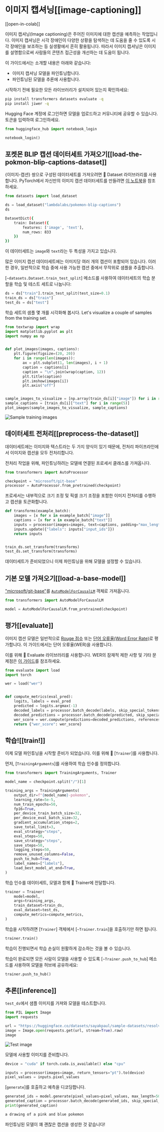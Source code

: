 <!--Copyright 2023 The HuggingFace Team. All rights reserved.

Licensed under the Apache License, Version 2.0 (the "License"); you may not use this file except in compliance with
the License. You may obtain a copy of the License at

http://www.apache.org/licenses/LICENSE-2.0

Unless required by applicable law or agreed to in writing, software distributed under the License is distributed on
an "AS IS" BASIS, WITHOUT WARRANTIES OR CONDITIONS OF ANY KIND, either express or implied. See the License for the
specific language governing permissions and limitations under the License.

⚠️ Note that this file is in Markdown but contain specific syntax for our doc-builder (similar to MDX) that may not be
rendered properly in your Markdown viewer.

-->


# 이미지 캡셔닝[[image-captioning]]

[[open-in-colab]]

이미지 캡셔닝(Image captioning)은 주어진 이미지에 대한 캡션을 예측하는 작업입니다. 
이미지 캡셔닝은 시각 장애인이 다양한 상황을 탐색하는 데 도움을 줄 수 있도록 시각 장애인을 보조하는 등 실생활에서 흔히 활용됩니다. 
따라서 이미지 캡셔닝은 이미지를 설명함으로써 사람들의 콘텐츠 접근성을 개선하는 데 도움이 됩니다.

이 가이드에서는 소개할 내용은 아래와 같습니다:

* 이미지 캡셔닝 모델을 파인튜닝합니다.
* 파인튜닝된 모델을 추론에 사용합니다.

시작하기 전에 필요한 모든 라이브러리가 설치되어 있는지 확인하세요:

```bash
pip install transformers datasets evaluate -q
pip install jiwer -q
```

Hugging Face 계정에 로그인하면 모델을 업로드하고 커뮤니티에 공유할 수 있습니다. 
토큰을 입력하여 로그인하세요.


```python
from huggingface_hub import notebook_login

notebook_login()
```

## 포켓몬 BLIP 캡션 데이터세트 가져오기[[load-the-pokmon-blip-captions-dataset]]

{이미지-캡션} 쌍으로 구성된 데이터세트를 가져오려면 🤗 Dataset 라이브러리를 사용합니다. 
PyTorch에서 자신만의 이미지 캡션 데이터세트를 만들려면 [이 노트북](https://github.com/NielsRogge/Transformers-Tutorials/blob/master/GIT/Fine_tune_GIT_on_an_image_captioning_dataset.ipynb)을 참조하세요. 


```python
from datasets import load_dataset

ds = load_dataset("lambdalabs/pokemon-blip-captions")
ds
```
```bash
DatasetDict({
    train: Dataset({
        features: ['image', 'text'],
        num_rows: 833
    })
})
```

이 데이터세트는 `image`와 `text`라는 두 특성을 가지고 있습니다.

<Tip>

많은 이미지 캡션 데이터세트에는 이미지당 여러 개의 캡션이 포함되어 있습니다. 
이러한 경우, 일반적으로 학습 중에 사용 가능한 캡션 중에서 무작위로 샘플을 추출합니다. 

</Tip>

[`~datasets.Dataset.train_test_split`] 메소드를 사용하여 데이터세트의 학습 분할을 학습 및 테스트 세트로 나눕니다:


```python
ds = ds["train"].train_test_split(test_size=0.1)
train_ds = ds["train"]
test_ds = ds["test"]
```

학습 세트의 샘플 몇 개를 시각화해 봅시다.
Let's visualize a couple of samples from the training set. 


```python
from textwrap import wrap
import matplotlib.pyplot as plt
import numpy as np


def plot_images(images, captions):
    plt.figure(figsize=(20, 20))
    for i in range(len(images)):
        ax = plt.subplot(1, len(images), i + 1)
        caption = captions[i]
        caption = "\n".join(wrap(caption, 12))
        plt.title(caption)
        plt.imshow(images[i])
        plt.axis("off")


sample_images_to_visualize = [np.array(train_ds[i]["image"]) for i in range(5)]
sample_captions = [train_ds[i]["text"] for i in range(5)]
plot_images(sample_images_to_visualize, sample_captions)
```
    
<div class="flex justify-center">
    <img src="https://huggingface.co/datasets/huggingface/documentation-images/resolve/main/transformers/tasks/sample_training_images_image_cap.png" alt="Sample training images"/>
</div>

## 데이터세트 전처리[[preprocess-the-dataset]]

데이터세트에는 이미지와 텍스트라는 두 가지 양식이 있기 때문에, 전처리 파이프라인에서 이미지와 캡션을 모두 전처리합니다.

전처리 작업을 위해, 파인튜닝하려는 모델에 연결된 프로세서 클래스를 가져옵니다. 

```python
from transformers import AutoProcessor

checkpoint = "microsoft/git-base"
processor = AutoProcessor.from_pretrained(checkpoint)
```

프로세서는 내부적으로 크기 조정 및 픽셀 크기 조정을 포함한 이미지 전처리를 수행하고 캡션을 토큰화합니다. 

```python
def transforms(example_batch):
    images = [x for x in example_batch["image"]]
    captions = [x for x in example_batch["text"]]
    inputs = processor(images=images, text=captions, padding="max_length")
    inputs.update({"labels": inputs["input_ids"]})
    return inputs


train_ds.set_transform(transforms)
test_ds.set_transform(transforms)
```

데이터세트가 준비되었으니 이제 파인튜닝을 위해 모델을 설정할 수 있습니다.

## 기본 모델 가져오기[[load-a-base-model]]

["microsoft/git-base"](https://huggingface.co/microsoft/git-base)를 [`AutoModelForCausalLM`](https://huggingface.co/docs/transformers/model_doc/auto#transformers.AutoModelForCausalLM) 객체로 가져옵니다.


```python
from transformers import AutoModelForCausalLM

model = AutoModelForCausalLM.from_pretrained(checkpoint)
```

## 평가[[evaluate]]

이미지 캡션 모델은 일반적으로 [Rouge 점수](https://huggingface.co/spaces/evaluate-metric/rouge) 또는 [단어 오류율(Word Error Rate)](https://huggingface.co/spaces/evaluate-metric/wer)로 평가합니다. 
이 가이드에서는 단어 오류율(WER)을 사용합니다. 

이를 위해 🤗 Evaluate 라이브러리를 사용합니다. 
WER의 잠재적 제한 사항 및 기타 문제점은 [이 가이드](https://huggingface.co/spaces/evaluate-metric/wer)를 참조하세요. 


```python
from evaluate import load
import torch

wer = load("wer")


def compute_metrics(eval_pred):
    logits, labels = eval_pred
    predicted = logits.argmax(-1)
    decoded_labels = processor.batch_decode(labels, skip_special_tokens=True)
    decoded_predictions = processor.batch_decode(predicted, skip_special_tokens=True)
    wer_score = wer.compute(predictions=decoded_predictions, references=decoded_labels)
    return {"wer_score": wer_score}
```

## 학습![[train!]]

이제 모델 파인튜닝을 시작할 준비가 되었습니다. 이를 위해 🤗 [`Trainer`]를 사용합니다. 

먼저, [`TrainingArguments`]를 사용하여 학습 인수를 정의합니다.


```python
from transformers import TrainingArguments, Trainer

model_name = checkpoint.split("/")[1]

training_args = TrainingArguments(
    output_dir=f"{model_name}-pokemon",
    learning_rate=5e-5,
    num_train_epochs=50,
    fp16=True,
    per_device_train_batch_size=32,
    per_device_eval_batch_size=32,
    gradient_accumulation_steps=2,
    save_total_limit=3,
    eval_strategy="steps",
    eval_steps=50,
    save_strategy="steps",
    save_steps=50,
    logging_steps=50,
    remove_unused_columns=False,
    push_to_hub=True,
    label_names=["labels"],
    load_best_model_at_end=True,
)
```

학습 인수를 데이터세트, 모델과 함께 🤗 Trainer에 전달합니다. 

```python
trainer = Trainer(
    model=model,
    args=training_args,
    train_dataset=train_ds,
    eval_dataset=test_ds,
    compute_metrics=compute_metrics,
)
```

학습을 시작하려면 [`Trainer`] 객체에서 [`~Trainer.train`]을 호출하기만 하면 됩니다.

```python 
trainer.train()
```

학습이 진행되면서 학습 손실이 원활하게 감소하는 것을 볼 수 있습니다.

학습이 완료되면 모든 사람이 모델을 사용할 수 있도록 [`~Trainer.push_to_hub`] 메소드를 사용하여 모델을 허브에 공유하세요:


```python
trainer.push_to_hub()
```

## 추론[[inference]]

`test_ds`에서 샘플 이미지를 가져와 모델을 테스트합니다.


```python
from PIL import Image
import requests

url = "https://huggingface.co/datasets/sayakpaul/sample-datasets/resolve/main/pokemon.png"
image = Image.open(requests.get(url, stream=True).raw)
image
```

<div class="flex justify-center">
    <img src="https://huggingface.co/datasets/huggingface/documentation-images/resolve/main/transformers/tasks/test_image_image_cap.png" alt="Test image"/>
</div>
    
모델에 사용할 이미지를 준비합니다.

```python
device = "cuda" if torch.cuda.is_available() else "cpu"

inputs = processor(images=image, return_tensors="pt").to(device)
pixel_values = inputs.pixel_values
```

[`generate`]를 호출하고 예측을 디코딩합니다.

```python
generated_ids = model.generate(pixel_values=pixel_values, max_length=50)
generated_caption = processor.batch_decode(generated_ids, skip_special_tokens=True)[0]
print(generated_caption)
```
```bash
a drawing of a pink and blue pokemon
```

파인튜닝된 모델이 꽤 괜찮은 캡션을 생성한 것 같습니다!
